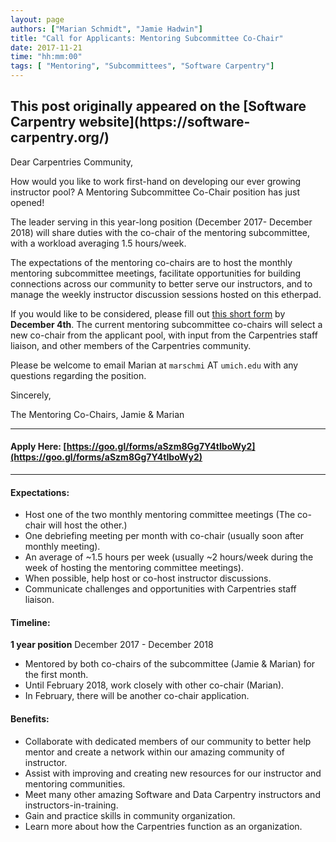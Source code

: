 ```yaml
---
layout: page
authors: ["Marian Schmidt", "Jamie Hadwin"]
title: "Call for Applicants: Mentoring Subcommittee Co-Chair"
date: 2017-11-21
time: "hh:mm:00"
tags: [ "Mentoring", "Subcommittees", "Software Carpentry"]
---
```


<h2>This post originally appeared on the [Software Carpentry website](https://software-carpentry.org/)</h2>

Dear Carpentries Community,

How would you like to work first-hand on developing our ever growing instructor pool? A 
Mentoring Subcommittee Co-Chair position has just opened!

The leader serving in this year-long position (December 2017- December 2018) will share duties with the co-chair of the mentoring subcommittee, with a workload averaging 1.5 hours/week.

The expectations of the mentoring co-chairs are to host the monthly mentoring subcommittee meetings, facilitate opportunities for building connections across our community to better serve our instructors, and to manage the weekly instructor discussion sessions hosted on this etherpad.

If you would like to be considered, please fill out [this short form](https://goo.gl/forms/aSzm8Gg7Y4tIboWy2) by **December 4th**.  The current mentoring subcommittee co-chairs will select a new co-chair from the applicant pool, with input from the Carpentries staff liaison, and other members of the Carpentries community.

Please be welcome to email Marian at `marschmi` AT `umich.edu` with any questions regarding the position. 

Sincerely,  

The Mentoring Co-Chairs, Jamie & Marian 

********

#### Apply Here: [https://goo.gl/forms/aSzm8Gg7Y4tIboWy2](https://goo.gl/forms/aSzm8Gg7Y4tIboWy2)

********

#### Expectations:

- Host one of the two monthly mentoring committee meetings (The co-chair will host the other.)  
- One debriefing meeting per month with co-chair (usually soon after monthly meeting).  
- An average of ~1.5 hours per week (usually ~2 hours/week during the week of hosting the mentoring committee meetings).  
- When possible, help host or co-host instructor discussions.  
- Communicate challenges and opportunities with Carpentries staff liaison. 


#### Timeline:  

**1 year position** December 2017 - December 2018  

- Mentored by both co-chairs of the subcommittee (Jamie & Marian) for the first month.   
- Until February 2018, work closely with other co-chair (Marian).  
- In February, there will be another co-chair application.

#### Benefits:

- Collaborate with dedicated members of our community to better help mentor and create a network within our amazing community of instructor.  
- Assist with improving and creating new resources for our instructor and mentoring communities.  
- Meet many other amazing Software and Data Carpentry instructors and instructors-in-training.  
- Gain and practice skills in community organization.  
- Learn more about how the Carpentries function as an organization.

